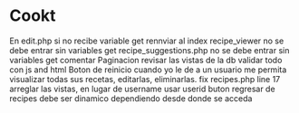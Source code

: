 # Cookt
En edit.php si no recibe variable get rennviar al index
recipe_viewer no se debe entrar sin variables get
recipe_suggestions.php no se debe entrar sin variables get
comentar
Paginacion
revisar las vistas de la db
validar todo con js and html
Boton de reinicio
cuando yo le de a un usuario me permita visualizar todas sus recetas, editarlas, eliminarlas.
fix recipes.php line 17
arreglar las vistas, en lugar de username usar userid
buton regresar de recipes debe ser dinamico dependiendo desde donde se acceda